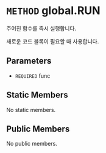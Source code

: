 # `METHOD` global.RUN
주어진 함수를 즉시 실행합니다.

새로운 코드 블록이 필요할 때 사용합니다.

## Parameters
* `REQUIRED` func 

## Static Members
No static members.

## Public Members
No public members.
